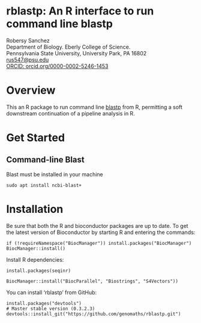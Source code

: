 <!-- README.md is generated from README.Rmd. Please edit that file -->

# rblastp: An R interface to run command line blastp

Robersy Sanchez  
Department of Biology. Eberly College of Science.  
Pennsylvania State University, University Park, PA 16802  
<rus547@psu.edu>  
[ORCID:
orcid.org/0000-0002-5246-1453](https://orcid.org/0000-0002-5246-1453)

# Overview

This an R package to run command line
[blastp](https://blast.ncbi.nlm.nih.gov/Blast.cgi?PAGE=Proteins) from R,
permitting a soft downstream continuation of a pipeline analysis in R.

# Get Started

## Command-line Blast

Blast must be installed in your machine

    sudo apt install ncbi-blast+

# Installation

Be sure that both the R and bioconductor packages are up to date. To get
the latest version of Bioconductor by starting R and entering the
commands:

    if (!requireNamespace("BiocManager")) install.packages("BiocManager")
    BiocManager::install()

Install R dependencies:

    install.packages(seqinr)

    BiocManager::install("BiocParallel", "Biostrings", "S4Vectors"))

You can install ‘rblastp’ from GitHub:

    install.packages("devtools")
    # Master stable version (0.3.2.3)
    devtools::install_git("https://github.com/genomaths/rblastp.git")
